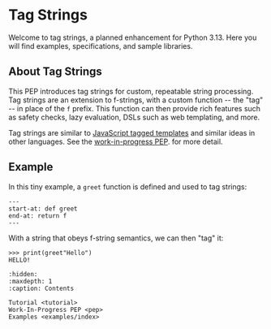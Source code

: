 # Tag Strings

Welcome to tag strings, a planned enhancement for Python 3.13. Here you will
find examples, specifications, and sample libraries.

## About Tag Strings

This PEP introduces tag strings for custom, repeatable string processing.
Tag strings are an extension to f-strings, with a custom function -- the "tag"
-- in place of the `f` prefix. This function can then provide rich features
such as safety checks, lazy evaluation, DSLs such as web templating, and more.

Tag strings are similar to [JavaScript tagged templates](https://developer.mozilla.org/en-US/docs/Web/JavaScript/Reference/Template_literals#tagged_templates)
and similar ideas in other languages. See the [work-in-progress PEP](./pep).
for more detail.


## Example

In this tiny example, a `greet` function is defined and used to tag strings:

```{literalinclude} ../src/tagstr_site/greeting.py
---
start-at: def greet
end-at: return f
---
```

<!--- invisible-code-block: python
from tagstr_site.greeting import greet
--->

With a string that obeys f-string semantics, we can then "tag" it:

```{doctest}
>>> print(greet"Hello")
HELLO!
```

```{toctree}
:hidden:
:maxdepth: 1
:caption: Contents

Tutorial <tutorial>
Work-In-Progress PEP <pep>
Examples <examples/index>
```
